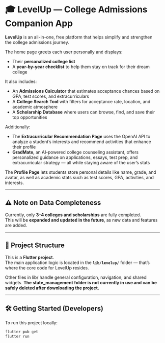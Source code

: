 # 🎓 LevelUp — College Admissions Companion App

**LevelUp** is an all-in-one, free platform that helps simplify and strengthen the college admissions journey.  

The home page greets each user personally and displays:
- Their **personalized college list**
- A **year-by-year checklist** to help them stay on track for their dream college  

It also includes:
- An **Admissions Calculator** that estimates acceptance chances based on GPA, test scores, and extracurriculars  
- A **College Search Tool** with filters for acceptance rate, location, and academic atmosphere  
- A **Scholarship Database** where users can browse, find, and save their top opportunities  

Additionally:
- The **Extracurricular Recommendation Page** uses the OpenAI API to analyze a student’s interests and recommend activities that enhance their profile  
- **GradMate**, an AI-powered college counseling assistant, offers personalized guidance on applications, essays, test prep, and extracurricular strategy — all while staying aware of the user’s stats  

The **Profile Page** lets students store personal details like name, grade, and avatar, as well as academic stats such as test scores, GPA, activities, and interests.

---

## ⚠️ Note on Data Completeness

Currently, only **3–4 colleges and scholarships** are fully completed.  
This will be **expanded and updated in the future**, as new data and features are added.

---

## 🧠 Project Structure

This is a **Flutter project**.  
The main application logic is located in the **`lib/levelup/`** folder — that’s where the core code for LevelUp resides.  

Other files in lib/ handle general configuration, navigation, and shared widgets. **The state_management folder is not currently in use and can be safely deleted after downloading the project.**

---

## 🛠️ Getting Started (Developers)

To run this project locally:

```bash
flutter pub get
flutter run
